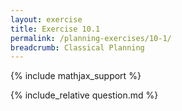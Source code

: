```yaml
---
layout: exercise
title: Exercise 10.1
permalink: /planning-exercises/10-1/
breadcrumb: Classical Planning
---
```


{% include mathjax_support %}

<div><i class="arrow-up loader" data-chapter="planning-exercises" data-exercise="ex_1" data-rating="0"></i></div>
{% include_relative question.md %}
